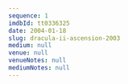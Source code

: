 ```yaml
---
sequence: 1
imdbId: tt0336325
date: 2004-01-18
slug: dracula-ii-ascension-2003
medium: null
venue: null
venueNotes: null
mediumNotes: null
---
```


